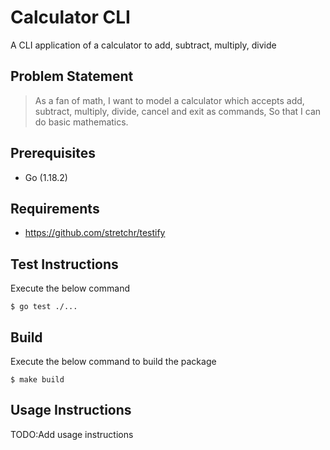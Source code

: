 # Calculator CLI

A CLI application of a calculator to add, subtract, multiply, divide

## Problem Statement

> As a fan of math,
> I want to model a calculator which accepts add, subtract, multiply, divide, cancel and exit as commands,
> So that I can do basic mathematics.

## Prerequisites

- Go (1.18.2)

## Requirements

- https://github.com/stretchr/testify

## Test Instructions

Execute the below command

    $ go test ./...

## Build

Execute the below command to build the package

    $ make build

## Usage Instructions

TODO:Add usage instructions

